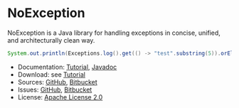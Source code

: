 # NoException #

NoException is a Java library for handling exceptions in concise, unified, and architecturally clean way.

```java
System.out.println(Exceptions.log().get(() -> "test".substring(5)).orElse("fallback"));
```

* Documentation: [Tutorial](https://noexception.machinezoo.com/), [Javadoc](https://noexception.machinezoo.com/javadoc/overview-summary.html)
* Download: see [Tutorial](https://noexception.machinezoo.com/)
* Sources: [GitHub](https://github.com/robertvazan/noexception), [Bitbucket](https://bitbucket.org/robertvazan/noexception)
* Issues: [GitHub](https://github.com/robertvazan/noexception/issues), [Bitbucket](https://bitbucket.org/robertvazan/noexception/issues)
* License: [Apache License 2.0](LICENSE)

